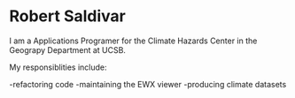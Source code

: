 # Robert Saldivar

I am a Applications Programer for the Climate Hazards Center in the Geograpy Department at UCSB.

My responsiblities include:

-refactoring code
-maintaining the EWX viewer
-producing climate datasets
